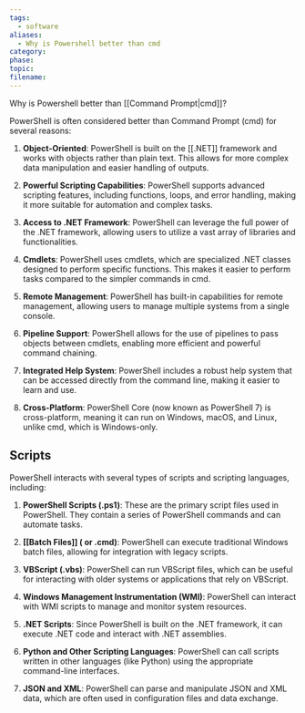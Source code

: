 ```yaml
---
tags:
  - software
aliases:
  - Why is Powershell better than cmd
category: 
phase: 
topic: 
filename:
---
```

Why is Powershell better than [[Command Prompt|cmd]]?

PowerShell is often considered better than Command Prompt (cmd) for several reasons:

1. **Object-Oriented**: PowerShell is built on the [[.NET]] framework and works with objects rather than plain text. This allows for more complex data manipulation and easier handling of outputs.

2. **Powerful Scripting Capabilities**: PowerShell supports advanced scripting features, including functions, loops, and error handling, making it more suitable for automation and complex tasks.

3. **Access to .NET Framework**: PowerShell can leverage the full power of the .NET framework, allowing users to utilize a vast array of libraries and functionalities.

4. **Cmdlets**: PowerShell uses cmdlets, which are specialized .NET classes designed to perform specific functions. This makes it easier to perform tasks compared to the simpler commands in cmd.

5. **Remote Management**: PowerShell has built-in capabilities for remote management, allowing users to manage multiple systems from a single console.

6. **Pipeline Support**: PowerShell allows for the use of pipelines to pass objects between cmdlets, enabling more efficient and powerful command chaining.

7. **Integrated Help System**: PowerShell includes a robust help system that can be accessed directly from the command line, making it easier to learn and use.

8. **Cross-Platform**: PowerShell Core (now known as PowerShell 7) is cross-platform, meaning it can run on Windows, macOS, and Linux, unlike cmd, which is Windows-only.

## Scripts

PowerShell interacts with several types of scripts and scripting languages, including:

1. **PowerShell Scripts (.ps1)**: These are the primary script files used in PowerShell. They contain a series of PowerShell commands and can automate tasks.

2. **[[Batch Files]] ( or .cmd)**: PowerShell can execute traditional Windows batch files, allowing for integration with legacy scripts.

3. **VBScript (.vbs)**: PowerShell can run VBScript files, which can be useful for interacting with older systems or applications that rely on VBScript.

4. **Windows Management Instrumentation (WMI)**: PowerShell can interact with WMI scripts to manage and monitor system resources.

5. **.NET Scripts**: Since PowerShell is built on the .NET framework, it can execute .NET code and interact with .NET assemblies.

6. **Python and Other Scripting Languages**: PowerShell can call scripts written in other languages (like Python) using the appropriate command-line interfaces.

7. **JSON and XML**: PowerShell can parse and manipulate JSON and XML data, which are often used in configuration files and data exchange.
